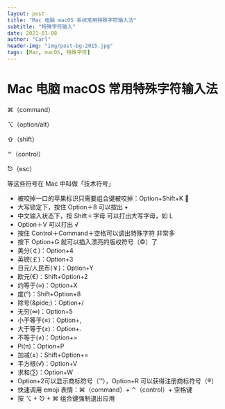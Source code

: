 ```yaml
---
layout: post
title: "Mac 电脑 macOS 系统常用特殊字符输入法"
subtitle: "特殊字符输入"
date: 2021-01-08
author: "Carl"
header-img: "img/post-bg-2015.jpg"
tags: [Mac, macOS, 特殊字符]
---
```



# Mac 电脑 macOS 常用特殊字符输入法

⌘（command）

⌥（option/alt）

⇧（shift）

⌃（control）

⎋（esc）

等这些符号在 Mac 中叫做「技术符号」

- 被咬掉一口的苹果标识只需要组合键被咬掉：Option+Shift+K 
- 大写锁定下，按住 Option＋8 可以按出 •
- 中文输入状态下，按 Shift＋字母 可以打出大写字母，如 L
- Option＋V 可以打出 √
- 按住 Control＋Command＋空格可以调出特殊字符 非常多
- 按下 Option+G 就可以插入漂亮的版权符号（©）了
- 美分(￠)：Option+4
- 英镑(￡)：Option+3
- 日元/人民币(￥)：Option+Y
- 欧元(€)：Shift+Option+2
- 约等于(≈)：Option+X
- 度(°)：Shift+Option+8
- 除号(&pide;)：Option+/
- 无穷(∞)：Option+5
- 小于等于(≤)：Option+,
- 大于等于(≥)：Option+.
- 不等于(≠)：Option+=
- Pi(π)：Option+P
- 加减(±)：Shift+Option+=
- 平方根(√)：Option+V
- 求和(∑)：Option+W
- Option+2可以显示商标符号（™），Option+R 可以获得注册商标符号（®）
- 快速调用 emoji 表情：⌘（command）+ ⌃（control）+ 空格键
- 按 ⌥ + ⎋ + ⌘ 组合键强制退出应用